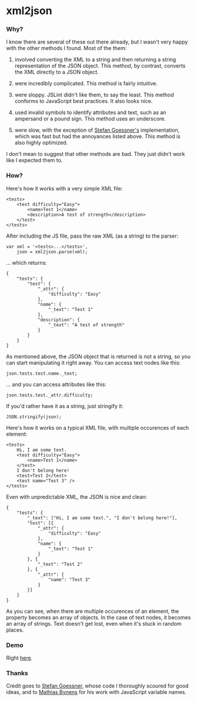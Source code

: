 # xml2json

### Why?

I know there are several of these out there already, but I wasn't very happy with the other methods I found. Most of the them:

1. involved converting the XML to a string and then returning a string representation of the JSON object. This method, by contrast, converts the XML directly to a JSON object.

2. were incredibly complicated. This method is fairly intuitive.

3. were sloppy. JSLint didn't like them, to say the least. This method conforms to JavaScript best practices. It also looks nice.

4. used invalid symbols to identify attributes and text, such as an ampersand or a pound sign. This method uses an underscore.

5. were slow, with the exception of [Stefan Goessner's](http://www.goessner.net/download/prj/jsonxml/) implementation, which was fast but had the annoyances listed above. This method is also highly optimized.

I don't mean to suggest that other methods are bad. They just didn't work like I expected them to.

### How?

Here's how it works with a very simple XML file:

    <tests>
        <test difficulty="Easy">
            <name>Test 1</name>
            <description>A test of strength</description>
        </test>
    </tests>

After including the JS file, pass the raw XML (as a string) to the parser:

    var xml = '<tests>...</tests>',
        json = xml2json.parse(xml);

... which returns:

    {
        "tests": {
            "test": {
                "_attr": {
                    "difficulty": "Easy"
                },
                "name": {
                    "_text": "Test 1"
                },
                "description": {
                    "_text": "A test of strength"
                }
            }
        }
    }

As mentioned above, the JSON object that is returned is not a string, so you can start manipulating it right away. You can access text nodes like this:

    json.tests.test.name._text;

... and you can access attributes like this:

    json.tests.test._attr.difficulty;

If you'd rather have it as a string, just stringify it:

    JSON.stringify(json);

Here's how it works on a typical XML file, with multiple occurences of each element:

    <tests>
        Hi, I am some text.
        <test difficulty="Easy">
            <name>Test 1</name>
        </test>
        I don't belong here!
        <test>Test 2</test>
        <test name="Test 3" />
    </tests>

Even with unpredictable XML, the JSON is nice and clean:

    {
        "tests": {
            "_text": ["Hi, I am some text.", "I don't belong here!"],
            "test": [{
                "_attr": {
                    "difficulty": "Easy"
                },
                "name": {
                    "_text": "Test 1"
                }
            }, {
                "_text": "Test 2"
            }, {
                "_attr": {
                    "name": "Test 3"
                }
            }]
        }
    }

As you can see, when there are multiple occurences of an element, the property becomes an array of objects. In the case of text nodes, it becomes an array of strings. Text doesn't get lost, even when it's stuck in random places.

### Demo

Right [here](http://dave-kennedy.github.io/xml2json).

### Thanks

Credit goes to [Stefan Goessner](http://www.goessner.net/download/prj/jsonxml/), whose code I thoroughly scoured for good ideas, and to [Mathias Bynens](http://www.mathiasbynens.be/notes/javascript-identifiers) for his work with JavaScript variable names.

